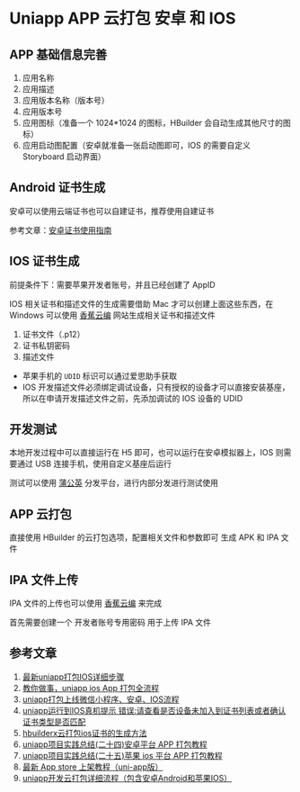 # Uniapp APP 云打包 安卓 和 IOS

## APP 基础信息完善

1. 应用名称
2. 应用描述
3. 应用版本名称（版本号）
4. 应用版本号
5. 应用图标（准备一个 1024\*1024 的图标，HBuilder 会自动生成其他尺寸的图标）
6. 应用启动图配置（安卓就准备一张启动图即可，IOS 的需要自定义 Storyboard 启动界面）

## Android 证书生成

安卓可以使用云端证书也可以自建证书，推荐使用自建证书

参考文章：[安卓证书使用指南](https://ask.dcloud.net.cn/article/35985)

## IOS 证书生成

前提条件下：需要苹果开发者账号，并且已经创建了 AppID

IOS 相关证书和描述文件的生成需要借助 Mac 才可以创建上面这些东西，在 Windows 可以使用 [香蕉云编](https://www.yunedit.com/) 网站生成相关证书和描述文件

1. 证书文件（.p12）
2. 证书私钥密码
3. 描述文件

- 苹果手机的 `UDID` 标识可以通过爱思助手获取
- IOS 开发描述文件必须绑定调试设备，只有授权的设备才可以直接安装基座，所以在申请开发描述文件之前，先添加调试的 IOS 设备的 UDID

## 开发测试

本地开发过程中可以直接运行在 H5 即可，也可以运行在安卓模拟器上，IOS 则需要通过 USB 连接手机，使用自定义基座后运行

测试可以使用 [蒲公英](https://www.pgyer.com/) 分发平台，进行内部分发进行测试使用

## APP 云打包

直接使用 HBuilder 的云打包选项，配置相关文件和参数即可 生成 APK 和 IPA 文件

## IPA 文件上传

IPA 文件的上传也可以使用 [香蕉云编](https://www.yunedit.com/) 来完成

首先需要创建一个 开发者账号专用密码 用于上传 IPA 文件

## 参考文章

1. [最新uniapp打包IOS详细步骤](https://juejin.cn/post/7216608199012237372)
2. [教你做事，uniapp ios App 打包全流程](https://juejin.cn/post/7264939254290579495)
3. [uniapp打包上线微信小程序、安卓、IOS流程](https://www.bilibili.com/video/BV1Jp4y1V7ad/)
4. [uniapp运行到IOS真机提示 错误:请查看是否设备未加入到证书列表或者确认证书类型是否匹配](https://blog.csdn.net/cengjing123_/article/details/129490094)
5. [hbuilderx云打包ios证书的生成方法](https://blog.csdn.net/weixin_48914851/article/details/114979266)
6. [uniapp项目实践总结(二十四)安卓平台 APP 打包教程](https://juejin.cn/post/7282972975933964323)
7. [uniapp项目实践总结(二十五)苹果 ios 平台 APP 打包教程](https://juejin.cn/post/7284221961621028919)
8. [最新 App store 上架教程（uni-app版）](https://ask.dcloud.net.cn/article/37835)
9. [uniapp开发云打包详细流程（包含安卓Android和苹果IOS）](https://blog.csdn.net/weixin_43742167/article/details/129876427)
